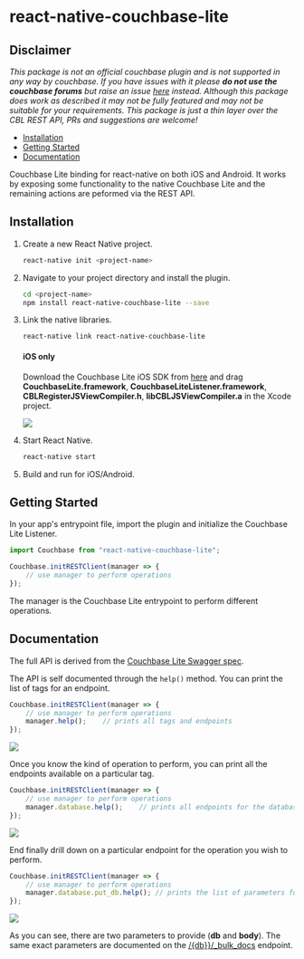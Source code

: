 # react-native-couchbase-lite

## Disclaimer

_This package is not an official couchbase plugin and is not supported in any way by couchbase.  If you have issues with it please **do not use
the couchbase forums** but raise an issue [here](https://github.com/couchbaselabs/react-native-couchbase-lite/issues) instead.  Although
this package does work as described it may not be fully featured and may not be suitable for your requirements.  This package is just a thin 
layer over the CBL REST API, PRs and suggestions are welcome!_

* [Installation](#installation)
* [Getting Started](#getting-started)
* [Documentation](#documentation)

Couchbase Lite binding for react-native on both iOS and Android. It works by exposing some functionality to the native Couchbase Lite and the remaining actions are peformed via the REST API.

## Installation

1. Create a new React Native project.

	```bash
	react-native init <project-name>
	```

2. Navigate to your project directory and install the plugin.

	```bash
	cd <project-name>
	npm install react-native-couchbase-lite --save
	```

3. Link the native libraries.

	```
	react-native link react-native-couchbase-lite
	```

	#### iOS only

	Download the Couchbase Lite iOS SDK from [here](http://www.couchbase.com/nosql-databases/downloads#) and drag **CouchbaseLite.framework**, **CouchbaseLiteListener.framework**, **CBLRegisterJSViewCompiler.h**, **libCBLJSViewCompiler.a** in the Xcode project.

	![](http://cl.ly/image/3Z1b0n0W0i3w/sdk.png)

4. Start React Native.

	```bash
	react-native start
	```

5. Build and run for iOS/Android.

## Getting Started

In your app's entrypoint file, import the plugin and initialize the Couchbase Lite Listener.

```js
import Couchbase from "react-native-couchbase-lite";

Couchbase.initRESTClient(manager => {
	// use manager to perform operations
});
```

The manager is the Couchbase Lite entrypoint to perform different operations.

## Documentation

The full API is derived from the [Couchbase Lite Swagger spec](http://developer.couchbase.com/documentation/mobile/current/references/couchbase-lite/rest-api/index.html).

The API is self documented through the `help()` method. You can print the list of tags for an endpoint.

```javascript
Couchbase.initRESTClient(manager => {
	// use manager to perform operations
	manager.help();    // prints all tags and endpoints
});
```

![](https://cl.ly/0M2L2S2M1j1s/tags.png)

Once you know the kind of operation to perform, you can print all the endpoints available on a particular tag.

```javascript
Couchbase.initRESTClient(manager => {
	// use manager to perform operations
	manager.database.help();    // prints all endpoints for the database tag
});
```

![](https://cl.ly/3d1H281z1c1W/database.png)

End finally drill down on a particular endpoint for the operation you wish to perform.

```javascript
Couchbase.initRESTClient(manager => {
	// use manager to perform operations
	manager.database.put_db.help(); // prints the list of parameters for PUT /{db}
});
```

![](https://cl.ly/070z08081W0X/bulk_docs.png)

As you can see, there are two parameters to provide (**db** and **body**). The same exact parameters are documented on the [/{db}}/_bulk_docs](http://developer.couchbase.com/documentation/mobile/current/references/couchbase-lite/rest-api/index.html#!/database/post_db_bulk_docs) endpoint.